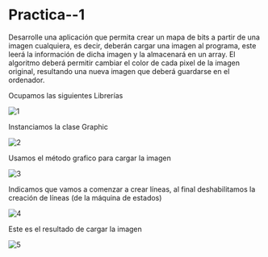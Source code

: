 # Practica--1


Desarrolle una aplicación que permita crear un mapa de bits a partir de una imagen cualquiera,
es decir, deberán cargar una imagen al programa, este leerá la información de dicha imagen y la
almacenará en un array. El algoritmo deberá permitir cambiar el color de cada pixel de la imagen
original, resultando una nueva imagen que deberá guardarse en el ordenador. 

Ocupamos las siguientes Librerías

![1](https://user-images.githubusercontent.com/71291276/94325673-338ed580-ff65-11ea-9bc9-fc759cd5e129.png)

Instanciamos la clase Graphic

![2](https://user-images.githubusercontent.com/71291276/94325711-5c16cf80-ff65-11ea-84a1-ca25b97cb9ba.png)

Usamos el método grafico para cargar la imagen

![3](https://user-images.githubusercontent.com/71291276/94325723-69cc5500-ff65-11ea-8dff-de691e38c7d9.png)


Indicamos que vamos a comenzar a crear líneas, al final deshabilitamos la creación de líneas (de la máquina de estados)


![4](https://user-images.githubusercontent.com/71291276/94325763-a009d480-ff65-11ea-8de0-3ac06adbef28.png)


Este es el resultado de cargar la imagen

![5](https://user-images.githubusercontent.com/71291276/94325826-faa33080-ff65-11ea-9915-9772e3ff6951.png)
